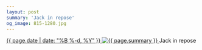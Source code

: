 ```yaml
---
layout: post
summary: 'Jack in repose'
og_image: 815-1280.jpg
---
```


<p>
 <time>
  <a href="/815">
   {{ page.date | date: "%B %-d, %Y" }}
  </a>
 </time>
 <a href="/815">
  <img alt="{{ page.summary }}" sizes="(min-width: 700px) 50vw, calc(100vw - 2rem)" src="{{ site.assets_url }}/815-640.jpg" srcset="{{ site.assets_url }}/815-320.jpg 320w, {{ site.assets_url }}/815-640.jpg 640w, {{ site.assets_url }}/815-960.jpg 960w, {{ site.assets_url }}/815-1280.jpg 1280w"/>
 </a>
 <span>
  Jack in repose
 </span>
</p>
